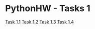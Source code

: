 # PythonHW - Tasks 1
[Task 1.1](Task1.1.md)
[Task 1.2](Task1.2.md)
[Task 1.3](Task1.3.md)
[Task 1.4](Task1.4.md)